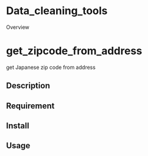 Data_cleaning_tools
====================

Overview

# get_zipcode_from_address
get Japanese zip code from address

## Description

## Requirement

## Install

## Usage

